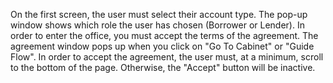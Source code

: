 On the first screen, the user must select their account type. The pop-up window shows which role the user has chosen (Borrower or Lender). 
In order to enter the office, you must accept the terms of the agreement.
The agreement window pops up when you click on "Go To Cabinet" or "Guide Flow". 
In order to accept the agreement, the user must, at a minimum,
scroll to the bottom of the page. Otherwise, the "Accept" button will be inactive.